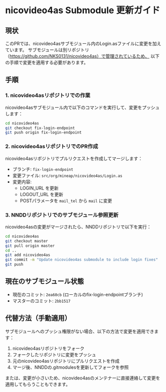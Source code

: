 # nicovideo4as Submodule 更新ガイド

## 現状

このPRでは、nicovideo4asサブモジュール内のLogin.asファイルに変更を加えています。
サブモジュールは別リポジトリ（https://github.com/NKS0131/nicovideo4as）で管理されているため、
以下の手順で変更を適用する必要があります。

## 手順

### 1. nicovideo4asリポジトリでの作業

nicovideo4asサブモジュール内で以下のコマンドを実行して、変更をプッシュします：

```bash
cd nicovideo4as
git checkout fix-login-endpoint
git push origin fix-login-endpoint
```

### 2. nicovideo4asリポジトリでのPR作成

nicovideo4asリポジトリでプルリクエストを作成してマージします：
- ブランチ: `fix-login-endpoint`
- 変更ファイル: `src/org/mineap/nicovideo4as/Login.as`
- 変更内容:
  - LOGIN_URL を更新
  - LOGOUT_URL を更新
  - POSTパラメータを `mail_tel` から `mail` に変更

### 3. NNDDリポジトリでのサブモジュール参照更新

nicovideo4asの変更がマージされたら、NNDDリポジトリで以下を実行：

```bash
cd nicovideo4as
git checkout master
git pull origin master
cd ..
git add nicovideo4as
git commit -m "Update nicovideo4as submodule to include login fixes"
git push
```

## 現在のサブモジュール状態

- 現在のコミット: `2ea60cb` (ローカルのfix-login-endpointブランチ)
- マスターのコミット: `2bb1517`

## 代替方法（手動適用）

サブモジュールへのプッシュ権限がない場合、以下の方法で変更を適用できます：

1. nicovideo4asリポジトリをフォーク
2. フォークしたリポジトリに変更をプッシュ
3. 元のnicovideo4asリポジトリにプルリクエストを作成
4. マージ後、NNDDの.gitmodulesを更新してフォークを参照

または、変更が小さいため、nicovideo4asのメンテナーに直接連絡して変更を適用してもらうこともできます。
